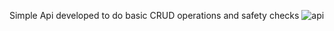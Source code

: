 Simple Api developed to do basic CRUD operations and safety checks
![api](https://github.com/ziftgny/Simple_RentACar_CRUDApp/assets/114746717/8ac18469-1d7c-4fc7-b56f-f076fdc549ac)

